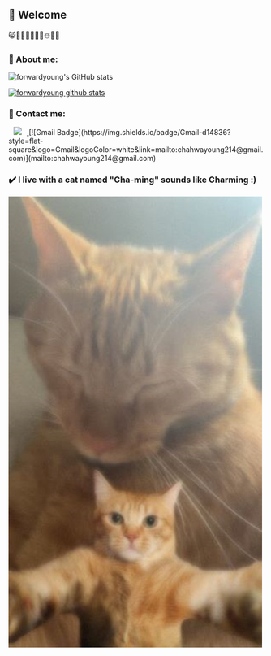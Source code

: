 ##  🤗 Welcome

😸👩‍🍳🍰🥘📸🌺☃️🎹🎵

### 📍 About me: 
![forwardyoung's GitHub stats](https://github-readme-stats.vercel.app/api?username=forwardyoung&show_icons=true&theme=bear)

[![forwardyoung github stats](https://github-readme-stats.vercel.app/api/top-langs/?username=forwardyoung&show_icons=true&hide_border=true&title_color=004386&icon_color=004386&layout=compact)](https://github.com/forwardyoung)

### 💌 Contact me:
<a href="https://www.instagram.com/my_funny_valentine_hwa_0_eee/">
    <img 
        src="http://img.shields.io/badge/-Instagram-222222?style=flat&logo=Instagram&link=https://www.instagram.com/my_funny_valentine_hwa_0_eee/"
        style="height : auto; margin-left : 10px; margin-right : 10px;"/>
</a>
[![Gmail Badge](https://img.shields.io/badge/Gmail-d14836?style=flat-square&logo=Gmail&logoColor=white&link=mailto:chahwayoung214@gmail.com)](mailto:chahwayoung214@gmail.com)


### ✔️ I live with a cat named "Cha-ming" sounds like Charming :)
![](https://github.com/forwardyoung/forwardyoung/blob/master/KakaoTalk_20220720_105610603.jpg)
